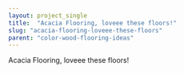 ```yaml
---
layout: project_single
title:  "Acacia Flooring, loveee these floors!"
slug: "acacia-flooring-loveee-these-floors"
parent: "color-wood-flooring-ideas"
---
```

Acacia Flooring, loveee these floors!